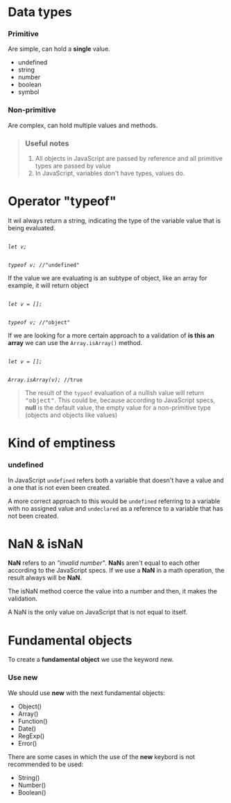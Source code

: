 # Data types

### Primitive

Are simple, can hold a **single** value.

- undefined
- string
- number
- boolean
- symbol

### Non-primitive

Are complex, can hold multiple values and methods.

> ### Useful notes
>
> 1.  All objects in JavaScript are passed by reference and all primitive types are passed by value
> 2.  In JavaScript, variables don't have types, values do.

# Operator "typeof"

It wil always return a string, indicating the type of the variable value that is being evaluated.

<code>
<var>let v;</var>

<var>typeof v;</var>
<samp>//"undefined"</samp>
</code>

If the value we are evaluating is an subtype of object, like an array for example, it will return object

<code>
<var>let v = [];</var>

<var>typeof v;</var>
<samp>//"object"</samp>
</code>

If we are looking for a more certain approach to a validation of **is this an array** we can use the <code>Array.isArray()</code> method.

<code>
<var>let v = [];</var>

<var>Array.isArray(v);</var>
<samp>//true</samp>
</code>

> The result of the <code>typeof</code> evaluation of a nullish value will return <samp>"object"</samp>. This could be, because according to JavaScript specs, **null** is the default value, the empty value for a non-primitive type (objects and objects like values)

# Kind of emptiness

### undefined

In JavaScript <code><samp>undefined</samp></code> refers both a variable that doesn't have a value and a one that is not even been created.

A more correct approach to this would be <code><samp>undefined</samp></code> referring to a variable with no assigned value and <code><samp>undeclared</samp></code> as a reference to a variable that has not been created.

# NaN & isNaN

**NaN** refers to an _"invalid number"_. **NaN**s aren't equal to each other according to the JavaScript specs.
If we use a **NaN** in a math operation, the result always will be **NaN**.

The isNaN method coerce the value into a number and then, it makes the validation.

A NaN is the only value on JavaScript that is not equal to itself.

# Fundamental objects

To create a **fundamental object** we use the keyword new.

### Use new

We should use **new** with the next fundamental objects:

* Object()
* Array()
* Function()
* Date()
* RegExp()
* Error()

There are some cases in which the use of the **new** keybord is not recommended to be used:

* String()
* Number()
* Boolean()